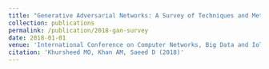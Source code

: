```yaml
---
title: "Generative Adversarial Networks: A Survey of Techniques and Methods"
collection: publications
permalink: /publication/2018-gan-survey
date: 2018-01-01
venue: 'International Conference on Computer Networks, Big Data and IoT'
citation: 'Khursheed MO, Khan AM, Saeed D (2018)'
---
```


